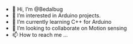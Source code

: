 - 👋 Hi, I’m @Bedalbug
- 👀 I’m interested in Arduino projects.
- 🌱 I’m currently learning C++ for Arduino
- 💞️ I’m looking to collaborate on Motion sensing
- 📫 How to reach me ...

<!---
Bedalbug/Bedalbug is a ✨ special ✨ repository because its `README.md` (this file) appears on your GitHub profile.
You can click the Preview link to take a look at your changes.
--->
